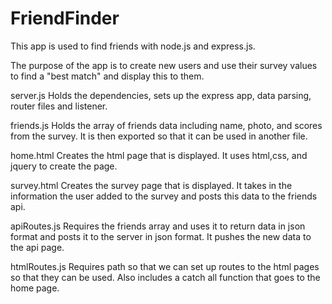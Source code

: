 # FriendFinder

This app is used to find friends with node.js and express.js.

The purpose of the app is to create new users and use their survey values to find a "best match" and display this to them.

server.js
Holds the dependencies, sets up the express app, data parsing, router files and listener.

friends.js
Holds the array of friends data including name, photo, and scores from the survey. It is then exported so that it can be used in another file. 

home.html
Creates the html page that is displayed. It uses html,css, and jquery to create the page.

survey.html
Creates the survey page that is displayed. It takes in the information the user added to the survey and posts this data to the friends api.

apiRoutes.js
Requires the friends array and uses it to return data in json format and posts it to the server in json format. It pushes the new data to the api page.

htmlRoutes.js
Requires path so that we can set up routes to the html pages so that they can be used. Also includes a catch all function that goes to the home page.